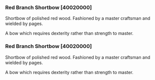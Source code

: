 ### Red Branch Shortbow [40020000]

Shortbow of polished red wood. Fashioned by a master craftsman and wielded by pages.

A bow which requires dexterity rather than strength to master.### Red Branch Shortbow [40020000]

Shortbow of polished red wood. Fashioned by a master craftsman and wielded by pages.

A bow which requires dexterity rather than strength to master.